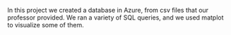 In this project we created a database in Azure, from csv files that our professor provided. We ran a variety of SQL queries, and we used matplot to visualize some of them.
